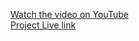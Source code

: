 [Watch the video on YouTube](https://youtu.be/-U27qeolGAo "Watch in a new tab")<br>
[Project Live link](https://ecommerce-mu-black.vercel.app/)
